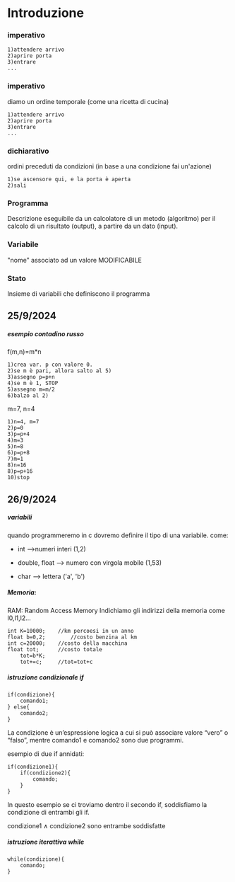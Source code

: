 # Introduzione
### imperativo

    1)attendere arrivo
    2)aprire porta
    3)entrare
    ...

  
### imperativo
diamo un ordine temporale (come una ricetta di cucina)

    1)attendere arrivo
    2)aprire porta
    3)entrare
    ...
  

### dichiarativo
ordini preceduti da condizioni (in base a una condizione fai un'azione)

    1)se ascensore qui, e la porta è aperta
    2)sali

### Programma
Descrizione eseguibile da un calcolatore di un metodo (algoritmo) per il calcolo di un risultato (output), a partire da un dato (input).

### Variabile
"nome" associato ad un valore MODIFICABILE

### Stato
Insieme di variabili che definiscono il programma

  

## 25/9/2024
##### esempio contadino russo
f(m,n)=m*n 

    1)crea var. p con valore 0.
    2)se m è pari, allora salto al 5)
    3)assegno p=p+n
    4)se m è 1, STOP
    5)assegno m=m/2
    6)balzo al 2)

  

m=7, n=4

    1)n=4, m=7
    2)p=0
    3)p=p+4
    4)m=3
    5)n=8
    6)p=p+8
    7)m=1
    8)n=16
    8)p=p+16
    10)stop

  

## 26/9/2024
##### variabili
quando programmeremo in c dovremo definire il tipo di una variabile. come:

- int -->numeri interi (1,2)

- double, float --> numero con virgola mobile (1,53)

- char --> lettera ('a', 'b')

##### Memoria: 
RAM: Random Access Memory
Indichiamo gli indirizzi della memoria come l0,l1,l2...



	int K=10000;	//km percoesi in un anno
	float b=0,2;		//costo benzina al km
	int c=20000;	//costo della macchina
	float tot;		//costo totale
		tot=b*K;
		tot+=c;		//tot=tot+c

##### istruzione condizionale if
    if(condizione){
        comando1;
    } else{
        comando2;
    }

La condizione è un’espressione logica a cui si può associare valore “vero” o “falso”, mentre comando1 e comando2 sono due programmi.


esempio di due if annidati:

    if(condizione1){
        if(condizione2){
            comando;
        }
    }

In questo esempio se ci troviamo dentro il secondo if, soddisfiamo la condizione di entrambi gli if.

condizione1 $\land$ condizione2 sono entrambe soddisfatte

##### istruzione iterattiva while
    while(condizione){
        comando;
    }




